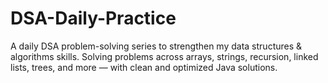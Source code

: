 # DSA-Daily-Practice
A daily DSA problem-solving series to strengthen my data structures &amp; algorithms skills. Solving problems across arrays, strings, recursion, linked lists, trees, and more — with clean and optimized Java solutions.
